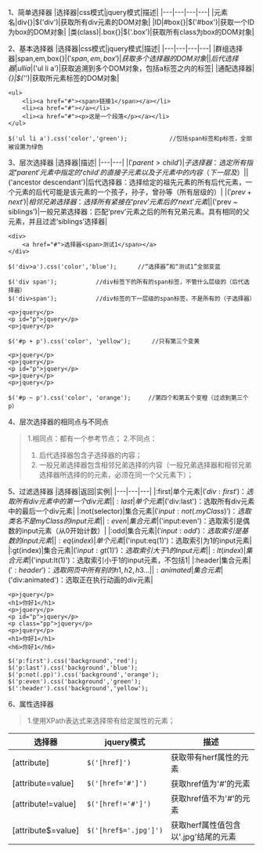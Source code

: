 1、简单选择器
|选择器|css模式|jquery模式|描述|
|---|---|---|---|
|元素名|div{}|$('div')|获取所有div元素的DOM对象|
|ID|#box{}|$('#box')|获取一个ID为box的DOM对象|
|类(class)|.box{}|$('.box')|获取所有class为box的DOM对象|

2、基本选择器
|选择器|css模式|jquery模式|描述|
|---|---|---|---|
|群组选择器|span,em,box{}|$('span,em,box')|获取多个选择器的DOM对象|
|后代选择器|ul li a{}|$('ul li a')|获取追溯到多个DOM对象，包括a标签之内的标签|
|通配选择器|*{}|$('*')|获取所元素标签的DOM对象|
```
<ul>
    <li><a href="#"><span>链接1</span></a></li>
    <li><a href="#"></a></li>
    <li><a href="#"><p>这是一个段落</p></a></li>
</ul>

$('ul li a').css('color','green');            //包括span标签和p标签，全部被设置为绿色
```

3、层次选择器
|选择器|描述|
|---|---|
|$('parent > child')|子选择器：选定所有指定‘parent’元素中指定的‘child’的直接子元素以及子元素中的内容（下一层及）|
|$('ancestor descendant')|后代选择器：选择给定的祖先元素的所有后代元素，一个元素的后代可能是该元素的一个孩子，孙子，曾孙等（所有层级的）|
|$('prev + next')|相邻兄弟选择器：选择所有紧接在‘prev’元素后的‘next’元素|
|$('prev ~ siblings')|一般兄弟选择器：匹配‘prev’元素之后的所有兄弟元素。具有相同的父元素，并且过滤‘siblings’选择器|
```子选择器
<div>
    <a href="#">选择器<span>测试1</span></a>
</div>

$('div>a').css('color','blue');      //“选择器”和“测试1”全部变蓝
```
```子选择器与后代选择器的区别
$('div span');           //div标签下的所有的span标签，不管什么层级的（后代选择器）
$('div>span');           //div标签的下一层级的span标签，不是所有的（子选择器）
```
```相邻兄弟选择器
<p>jquery</p>
<p id="p">jquery</p>
<p>jquery</p>

$('#p + p').css('color', 'yellow');      //只有第三个变黄
```
```一般兄弟选择器
<p>jquery</p>
<p>jquery</p>
<p id="p">jquery</p>
<p>jquery</p>
<p>jquery</p>

$('#p ~ p').css('color', 'orange');     //第四个和第五个变橙（过滤到第三个p）
```

4、层次选择器的相同点与不同点
> 1.相同点：都有一个参考节点；
> 2.不同点：
> 1. 后代选择器包含子选择器的内容；
> 2. 一般兄弟选择器包含相邻兄弟选择的内容（一般兄弟选择器和相邻兄弟选择器所选择的的元素，必须在同一个父元素下）；

5、过滤选择器
|选择器|返回|实例|
|---|---|---|
|:first|单个元素|$('div:first')：选取所有div元素中的第一个div元素|
|:last|单个元素|$('div:last')：选取所有div元素中的最后一个div元素|
|:not(selector)|集合元素|$('input:not(.myClass)')：选取类名不是myClass的input元素|
|:even|集合元素|$('input:even')：选取索引是偶数的input元素（从0开始计数）|
|:odd|集合元素|$('input:odd')：选取索引是基数的input元素|
|:eq(index)|单个元素|$('input:eq(1)')：选取索引为1的input元素|
|:gt(index)|集合元素|$('input:gt(1)')：选取索引大于1的input元素|
|:lt(index)|集合元素|$('input:lt(1)')：选取索引小于1的input元素，不包括1|
|:header|集合元素|$(':header')：选取网页中所有别的h1,h2,h3...|
|:animated|集合元素|$('div:animated')：选取正在执行动画的div元素|
```
<p>jquery</p>
<h1>你好1</h1>
<p>jquery</p>
<p id="p">jquery</p>
<p class="pp">jquery</p>
<p>jquery</p>
<h1>你好1</h1>
<h6>你好1</h6>

$('p:first').css('background','red');
$('p:last').css('background','blue');
$('p:not(.pp)').css('background','orange');
$('p:even').css('background','green');
$(':header').css('background','yellow');
```

6、属性选择器
> 1.使用XPath表达式来选择带有给定属性的元素；

|选择器|jquery模式|描述|
|---|---|---|
|[attribute]|`$('[href]')`|获取带有herf属性的元素|
|[attribute=value]|`$('[href='#']')`|获取href值为'#'的元素|
|[attribute!=value]|`$('[href!='#']')`|获取href值不为'#'的元素|
|[attribute$=value]|`$('[href$='.jpg']')`|获取herf属性值包含以'.jpg'结尾的元素|
